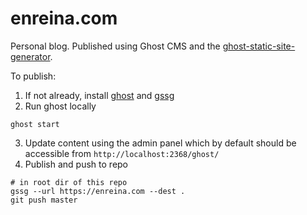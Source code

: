 # enreina.com

Personal blog. Published using Ghost CMS and the [ghost-static-site-generator](https://github.com/Fried-Chicken/ghost-static-site-generator).

To publish:
1. If not already, install [ghost](https://ghost.org/docs/install/local/) and [gssg](https://github.com/Fried-Chicken/ghost-static-site-generator)
2. Run ghost locally
```
ghost start
```
3. Update content using the admin panel which by default should be accessible from `http://localhost:2368/ghost/`
4. Publish and push to repo
```
# in root dir of this repo
gssg --url https://enreina.com --dest . 
git push master
```

